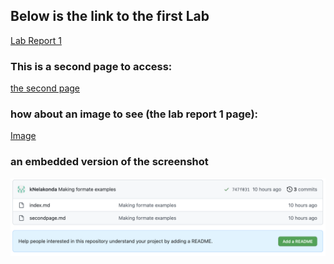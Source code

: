 ## Below is the link to the first Lab
[Lab Report 1](Lab-Report-1.md)

### This is a second page to access:
[the second page](secondpage.md)

### how about an image to see (the lab report 1 page):
[Image](lab-report-1-week-0.html)

### an embedded version of the screenshot
![Image](PracticeScreenshot.png)